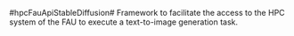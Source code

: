 #hpcFauApiStableDiffusion#
Framework to facilitate the access to the HPC system of the FAU to execute a text-to-image generation task.
